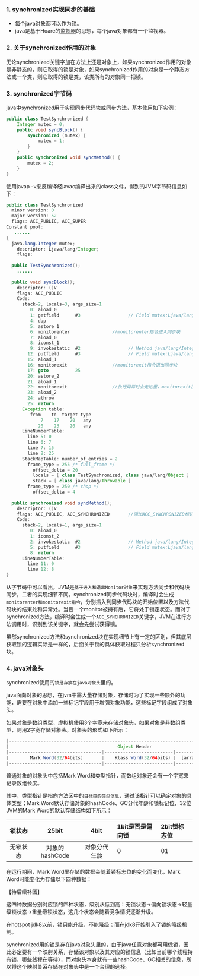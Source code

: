 ### 1. synchronized实现同步的基础

- 每个java对象都可以作为锁。
- java是基于Hoare的[监视器](https://en.wikipedia.org/wiki/Monitor_(synchronization))的思想，每个java对象都有一个监视器。

### 2. 关于synchronized作用的对象

无论synchronized关键字加在方法上还是对象上，如果synchronized作用的对象是非静态的，则它取得的锁是对象，如果synchronized作用的对象是一个静态方法或一个类，则它取得的锁是类，该类所有的对象同一把锁。

### 3. synchronized字节码

java中synchronized用于实现同步代码块或同步方法，基本使用如下实例：

```java
public class TestSynchronized {
    Integer mutex = 0;
    public void syncBlock() {
        synchronized (mutex) {
            mutex = 1;
        }
    }
    public synchronized void syncMethod() {
        mutex = 2;
    }
}
```

使用javap -v来反编译经javac编译出来的class文件，得到的JVM字节码信息如下：

```java
public class TestSynchronized
  minor version: 0
  major version: 52
  flags: ACC_PUBLIC, ACC_SUPER
Constant pool:
   ......
{
  java.lang.Integer mutex;
    descriptor: Ljava/lang/Integer;
    flags:
 
  public TestSynchronized();
    ......
 
  public void syncBlock();
    descriptor: ()V
    flags: ACC_PUBLIC
    Code:
      stack=2, locals=3, args_size=1
         0: aload_0
         1: getfield      #3                  // Field mutex:Ljava/lang/Integer;
         4: dup
         5: astore_1
         6: monitorenter                //monitorenter指令进入同步块
         7: aload_0
         8: iconst_1
         9: invokestatic  #2                  // Method java/lang/Integer.valueOf:(I)Ljava/lang/Integer;
        12: putfield      #3                  // Field mutex:Ljava/lang/Integer;
        15: aload_1
        16: monitorexit                 //monitorexit指令退出同步块
        17: goto          25
        20: astore_2
        21: aload_1
        22: monitorexit                 //执行异常时会走这里，monitorexit指令退出同步块
        23: aload_2
        24: athrow
        25: return
      Exception table:
         from    to  target type
             7    17    20   any
            20    23    20   any
      LineNumberTable:
        line 5: 0
        line 6: 7
        line 7: 15
        line 8: 25
      StackMapTable: number_of_entries = 2
        frame_type = 255 /* full_frame */
          offset_delta = 20
          locals = [ class TestSynchronized, class java/lang/Object ]
          stack = [ class java/lang/Throwable ]
        frame_type = 250 /* chop */
          offset_delta = 4
 
  public synchronized void syncMethod();
    descriptor: ()V
    flags: ACC_PUBLIC, ACC_SYNCHRONIZED       //添加ACC_SYNCHRONIZED标记
    Code:
      stack=2, locals=1, args_size=1
         0: aload_0
         1: iconst_2
         2: invokestatic  #2                  // Method java/lang/Integer.valueOf:(I)Ljava/lang/Integer;
         5: putfield      #3                  // Field mutex:Ljava/lang/Integer;
         8: return
      LineNumberTable:
        line 11: 0
        line 12: 8
}
```

从字节码中可以看出，JVM是``基于进入和退出Monitor对象``来实现方法同步和代码块同步，二者的实现细节不同。synchronized同步代码块时，编译时会生成``monitorenter和monitorexit指令``，分别插入到同步代码块的开始位置以及方法代码块的结束处和异常处。当且一个monitor被持有后，它将处于锁定状态。而对于synchronized方法，编译时会生成一个``ACC_SYNCHRONIZED``关键字，JVM在进行方法调用时，识别到该关键字，就会先尝试获得锁。

虽然synchronized方法和synchronized块在实现细节上有一定的区别，但其底层获取锁的逻辑实际是一样的，后面关于锁的具体获取过程只分析synchronized块。

### 4. java对象头

synchronized使用的``锁是存放在java对象头``里的。

java面向对象的思想，在jvm中需大量存储对象，存储时为了实现一些额外的功能，需要在对象中添加一些标记字段用于增强对象功能，这些标记字段组成了对象头。

如果对象是数组类型，虚拟机使用3个字宽来存储对象头，如果对象是非数组类型，则用2字宽存储对象头。对象头的形式如下所示：

```java
|--------------------------------------------------------------------------------------------|
|                                         Object Header                                      |
|-----------------------------------|--------------------------|-----------------------------|
|        Mark Word(32/64bits)       |    Klass Word(32/64bits) |  [array length(32/64bits)]  |
|-----------------------------------|--------------------------|-----------------------------|
```

普通对象的对象头中包括Mark Word和类型指针，而数组对象还会有一个字宽来记录数组长度。

其中，类型指针是指向方法区中的``目标类的类型信息``，通过该指针可以确定对象的具体类型；Mark Word默认存储对象的hashCode、GC分代年龄和锁标记位，32位JVM的Mark Word的默认存储结构如下所示：

|  锁状态  |     25bit      |     4bit     | 1bit是否是偏向锁 | 2bit锁标志位 |
| :------: | :------------: | :----------: | :--------------- | :----------- |
| 无锁状态 | 对象的hashCode | 对象分代年龄 | 0                | 01           |

在运行期间，Mark Word里存储的数据会随着锁标志位的变化而变化，Mark Word可能变化为存储以下四种数据：

【待后续补图】

这四种数据分别对应锁的四种状态，级别从低到高：无锁状态->偏向锁状态->轻量级锁状态->重量级锁状态，这几个状态会随着竞争情况逐渐升级。

在hotspot jdk8以前，锁只能升级，不能降级；而在jdk8开始引入了锁的降级机制。

synchronized用的锁是存在java对象头里的，由于java任意对象都可用做锁，因此必定要有一个映射关系，存储该对象以及其对应的锁信息（比如当前哪个线程持有锁，哪些线程在等待），而对象头本身就有一些hashCode、GC相关的信息，所以将这个映射关系存储在对象头中是一个合理的选择。


